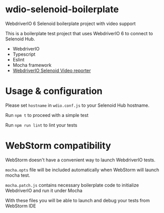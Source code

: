 # wdio-selenoid-boilerplate
WebdriverIO 6 Selenoid boilerplate project with video support

This is a boilerplate test project that uses WebdriverIO 6 to connect to Selenoid Hub.

- WebdriverIO
- Typescript
- Eslint
- Mocha framework
- [WebdriverIO Selenoid Video reporter](https://github.com/sherlock1982/wdio-selenoid-video-reporter)

Usage & configuration 
=============

Please set `hostname` in `wdio.conf.js` to your Selenoid Hub hostname.

Run `npm t` to proceed with a simple test

Run `npm run lint` to lint your tests

WebStorm compatibility 
=============

WebStorm doesn't have a convenient way to launch WebdriverIO tests.

`mocha.opts` file will be included automatically when WebStorm will launch mocha test.

`mocha.patch.js` contains necessary boilerplate code to initialize WebdriverIO and run it under Mocha

With these files you will be able to launch and debug your tests from WebStorm IDE
